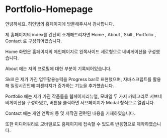 # Portfolio-Homepage
안녕하세요. 허인범의 홈페이지에 방문해주셔서 감사합니다.

제 홈페이지의 index를 간단히 소개해드리자면 Home , About , Skill , Portfolio , Contact 로 구성되어있습니다.

Home 화면은 홈페이지의 메인페이지로 왼쪽사이드 세로형으로 네비게이션을 구성했습니다.

About 에는 저의 프로필에 대한 부분이 기록되어있습니다.

Skill 은 제가 가진 업무활용능력을 Progress bar로 표현했으며, 자바스크립트를 활용해 일정시간안에 퍼센티지가 증가하는 기능을 추가헀습니다.

Portfolio 에는 제가 가진 작품들을 웹페이지리뉴얼, 모바일 두 가지 카테고리로 서브네비게이션을 구성하였고, 버튼을 클릭하면 서브페이지가 Modal 형식으로 열립니다.

Contact 에는 개인 연락처 등 및 저작권 관련된 내용을 기재하였습니다.

또한 미디어쿼리로 모바일로도 홈페이지에 접속할 수 있도록 반응형으로 제작하였습니다.
